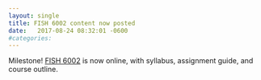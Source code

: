 ```yaml
---
layout: single
title: FISH 6002 content now posted
date:   2017-08-24 08:32:01 -0600
#categories: 
---
```


Milestone! [FISH 6002](/courses/6002Data) is now online, with syllabus, assignment guide, and course outline.  
